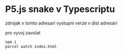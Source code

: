 # P5.js snake v Typescriptu

zdrojak v tomto adresari
vystupni verze v dist adresari

pro vyvoj zavolat

```bash
npm i
parcel watch index.html
```
